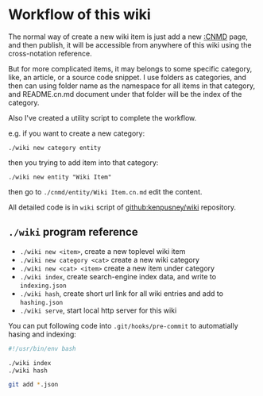 Workflow of this wiki
==========

The normal way of create a new wiki item is just add a new [:CNMD]() page, and then publish,
it will be accessible from anywhere of this wiki using the cross-notation reference.

But for more complicated items, it may belongs to some specific category, like, an article, or
a source code snippet. I use folders as categories, and then can using folder name as the namespace
for all items in that category, and README.cn.md document under that folder will be the index of
the category.

Also I've created a utility script to complete the workflow.

e.g. if you want to create a new category:
```
./wiki new category entity
```

then you trying to add item into that category:
```
./wiki new entity "Wiki Item"
```

then go to `./cnmd/entity/Wiki Item.cn.md` edit the content.

All detailed code is in `wiki` script of [github:kenpusney/wiki]() repository.

## `./wiki` program reference

 - `./wiki new <item>`, create a new toplevel wiki item
 - `./wiki new category <cat>` create a new wiki category
 - `./wiki new <cat> <item>` create a new item under category
 - `./wiki index`, create search-engine index data, and write to `indexing.json`
 - `./wiki hash`, create short url link for all wiki entries and add to `hashing.json`
 - `./wiki serve`, start local http server for this wiki


You can put following code into `.git/hooks/pre-commit` to automatially hasing and indexing:
```bash
#!/usr/bin/env bash

./wiki index
./wiki hash

git add *.json
```

